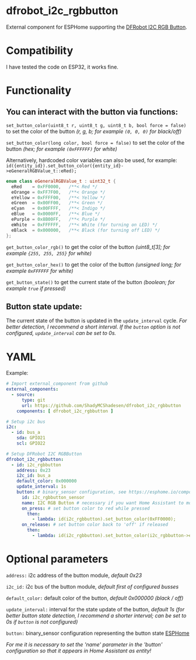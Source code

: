 # dfrobot_i2c_rgbbutton
External component for ESPHome supporting the [DFRobot I2C RGB Button](https://wiki.dfrobot.com/SKU_DFR0991_Gravity_I2C_RGB_LED_Button_Module).

# Compatibility

I have tested the code on ESP32, it works fine.

# Functionality

## You can interact with the button via functions:

`set_button_color(uint8_t r, uint8_t g, uint8_t b, bool force = false)`
to set the color of the button *(r, g, b; for example `(0, 0, 0)` for black/off)*

`set_button_color(long color, bool force = false)`
to set the color of the button *(hex; for example `(0xFFFFFF)` for white)*

Alternatively, hardcoded color variables can also be used, for example: `id({entity_id}).set_button_color({entity_id}->eGeneralRGBValue_t::eRed);`
```cpp
enum class eGeneralRGBValue_t : uint32_t {
  eRed    = 0xFF0000,   /**< Red */
  eOrange = 0xFF7F00,   /**< Orange */
  eYellow = 0xFFFF00,   /**< Yellow */
  eGreen  = 0x00FF00,   /**< Green */
  eCyan   = 0x00FFFF,   /**< Indigo */
  eBlue   = 0x0000FF,   /**< Blue */
  ePurple = 0x8B00FF,   /**< Purple */
  eWhite  = 0xFFFFFF,   /**< White (for turning on LED) */
  eBlack  = 0x000000,   /**< Black (for turning off LED) */
};
```

`get_button_color_rgb()`
to get the color of the button *(uint8_t[3]; for example `{255, 255, 255}` for white)*

`get_button_color_hex()`
to get the color of the button *(unsigned long; for example `0xFFFFFF` for white)*

`get_button_state()`
to get the current state of the button *(boolean; for example `true` if pressed)*

## Button state update:

The current state of the button is updated in the `update_interval` cycle. *For better detection, I recommend a short interval.
If the `button` option is not configured, `update_interval` can be set to 0s.*

# YAML

Example:
```yaml
# Import external_component from github
external_components:
  - source:
      type: git
      url: https://github.com/ShadyMCShadesen/dfrobot_i2c_rgbbutton
    components: [ dfrobot_i2c_rgbbutton ]

# Setup i2c bus
i2c:    
  - id: bus_a
    sda: GPIO21
    scl: GPIO22

# Setup DFRobot I2C RGBButton
dfrobot_i2c_rgbbutton:
  - id: i2c_rgbbutton
    address: 0x23
    i2c_id: bus_a
    default_color: 0x000000
    update_interval: 1s
    button: # binary_sensor configuration, see https://esphome.io/components/binary_sensor/index.html
      id: i2c_rgbbutton_sensor
      name: I2C RGB Button # necessary if you want Home Assistant to monitor the entity, otherwise it will not be visible 
      on_press: # set button color to red while pressed
        then:
          - lambda: id(i2c_rgbbutton).set_button_color(0xFF0000);
      on_release: # set button color back to 'off' if released
        then:
          - lambda: id(i2c_rgbbutton).set_button_color(i2c_rgbbutton->eGeneralRGBValue_t::eBlack);
```

# Optional parameters

`address:` i2c address of the button module, *default 0x23*

`i2c_id:` i2c bus of the button module, *default first of configured busses*

`default_color:` default color of the button, *default 0x000000 (black / off)*

`update_interval:` interval for the state update of the button, *default 1s (for better button state detection, I recommend a shorter interval; can be set to 0s if `button` is not configured)*

`button:` binary_sensor configuration representing the button state [ESPHome](https://esphome.io/components/binary_sensor/index.html)

*For me it is necessary to set the 'name' parameter in the 'button' configuration so that it appears in Home Assistant as entity!*
